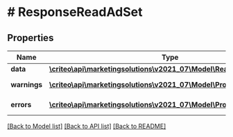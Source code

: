 # # ResponseReadAdSet

## Properties

Name | Type | Description | Notes
------------ | ------------- | ------------- | -------------
**data** | [**\criteo\api\marketingsolutions\v2021_07\Model\ReadModelReadAdSet**](ReadModelReadAdSet.md) |  | [optional]
**warnings** | [**\criteo\api\marketingsolutions\v2021_07\Model\ProblemDetails[]**](ProblemDetails.md) |  | [optional] [readonly]
**errors** | [**\criteo\api\marketingsolutions\v2021_07\Model\ProblemDetails[]**](ProblemDetails.md) |  | [optional] [readonly]

[[Back to Model list]](../../README.md#models) [[Back to API list]](../../README.md#endpoints) [[Back to README]](../../README.md)
